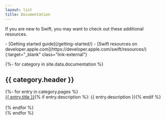```yaml
---
layout: list
title: Documentation
---
```


If you are new to Swift, you may want to check out these additional resources.

<div class="links links-list-nostyle" markdown="1">
- [Getting started guide](/getting-started/)
- [Swift resources on developer.apple.com](https://developer.apple.com/swift/resources/){:target="_blank" class="link-external"}
</div>

{%- for category in site.data.documentation %}
  <h2>
  {{ category.header }}
  </h2>
  <div>
  {%- for entry in category.pages %}
    <div>
    <a href="{{ entry.url }}">{{ entry.title }}</a>{% if entry.description %}: {{ entry.description }}{% endif %}
    </div>
    <br/>
  {% endfor %}
  </div>
{% endfor %}
